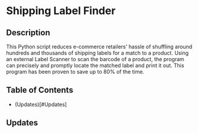 # Shipping Label Finder
## Description
This Python script reduces e-commerce retailers' hassle of shuffling around hundreds and thousands of shipping labels for a match to a product. Using an external Label Scanner to scan the barcode of a product, the program can precisely and promptly locate the matched label and print it out. This program has been proven to save up to 80% of the time.
## Table of Contents
- (Updates)[#Updates]
## Updates 
